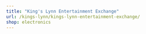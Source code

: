 ```yaml
---
title: "King's Lynn Entertainment Exchange"
url: /kings-lynn/kings-lynn-entertainment-exchange/
shop: electronics
---
```

